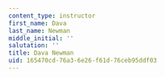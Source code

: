 ```yaml
---
content_type: instructor
first_name: Dava
last_name: Newman
middle_initial: ''
salutation: ''
title: Dava Newman
uid: 165470cd-76a3-6e26-f61d-76ceb95ddf03
---
```

